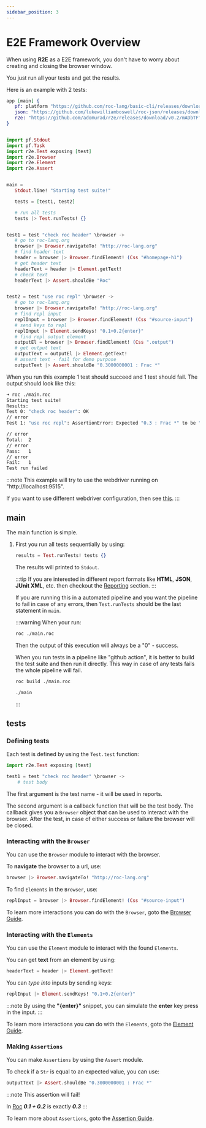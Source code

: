 ```yaml
---
sidebar_position: 3
---
```


# E2E Framework Overview

When using **R2E** as a E2E framework, you don't have to worry about
creating and closing the browser window.

You just run all your tests and get the results.

Here is an example with 2 tests:

```elixir title="main.roc
app [main] {
   pf: platform "https://github.com/roc-lang/basic-cli/releases/download/0.11.0/SY4WWMhWQ9NvQgvIthcv15AUeA7rAIJHAHgiaSHGhdY.tar.br",
   json: "https://github.com/lukewilliamboswell/roc-json/releases/download/0.10.0/KbIfTNbxShRX1A1FgXei1SpO5Jn8sgP6HP6PXbi-xyA.tar.br",
   r2e: "https://github.com/adomurad/r2e/releases/download/v0.2/mADbTFfAJsKbRUrCEPmJBr3WRsbhQ0JBIkr8QU1GK-E.tar.br",
}


import pf.Stdout
import pf.Task
import r2e.Test exposing [test]
import r2e.Browser
import r2e.Element
import r2e.Assert


main =
   Stdout.line! "Starting test suite!"

   tests = [test1, test2]

   # run all tests
   tests |> Test.runTests! {}


test1 = test "check roc header" \browser ->
   # go to roc-lang.org
   browser |> Browser.navigateTo! "http://roc-lang.org"
   # find header text
   header = browser |> Browser.findElement! (Css "#homepage-h1")
   # get header text
   headerText = header |> Element.getText!
   # check text
   headerText |> Assert.shouldBe "Roc"


test2 = test "use roc repl" \browser ->
   # go to roc-lang.org
   browser |> Browser.navigateTo! "http://roc-lang.org"
   # find repl input
   replInput = browser |> Browser.findElement! (Css "#source-input")
   # send keys to repl
   replInput |> Element.sendKeys! "0.1+0.2{enter}"
   # find repl output element
   outputEl = browser |> Browser.findElement! (Css ".output")
   # get output text
   outputText = outputEl |> Element.getText!
   # assert text - fail for demo purpose
   outputText |> Assert.shouldBe "0.3000000001 : Frac *"
```

When you run this example 1 test should succeed and 1 test should fail.
The output should look like this:

```sh
➜ roc ./main.roc
Starting test suite!
Results:
Test 0: "check roc header": OK
// error
Test 1: "use roc repl": AssertionError: Expected "0.3 : Frac *" to be "0.3000000001 : Frac *"

// error
Total:  2
// error
Pass:   1
// error
Fail:   1
Test run failed
```

:::note
This example will try to use the webdriver running on "http://localhost:9515".

If you want to use different webdriver configuration, then see [this](guide/driver).
:::

## main

The main function is simple.

1.  First you run all tests sequentially by using:

    ```elixir
    results = Test.runTests! tests {}
    ```

    The results will printed to `Stdout`.

    :::tip
    If you are interested in different report formats like **HTML**, **JSON**, **JUnit XML**, etc.
    then checkout the [Reporting](guide/test#reporting) section.
    :::

    If you are running this in a automated pipeline and you want
    the pipeline to fail in case of any errors, then
    `Test.runTests` should be the last statement in `main`.

    :::warning
    When your run:

    ```sh
    roc ./main.roc
    ```

    Then the output of this execution will always be a "0" - success.

    When you run tests in a pipeline like "github action", it is better to build the test suite and then run it directly.
    This way in case of any tests fails the whole pipeline will fail.

    ```sh
    roc build ./main.roc

    ./main
    ```

    :::

## tests

### Defining tests

Each test is defined by using the `Test.test` function:

```elixir
import r2e.Test exposing [test]

test1 = test "check roc header" \browser ->
    # test body
```

The first argument is the test name - it will be used in reports.

The second argument is a callback function that will be the test body.
The callback gives you a `Browser` object that can be used to interact with the browser.
After the test, in case of either success or failure the browser will be closed.

### Interacting with the `Browser`

You can use the `Browser` module to interact with the browser.

To **navigate** the browser to a url, use:

```elixir
browser |> Browser.navigateTo! "http://roc-lang.org"
```

To find `Elements` in the `Browser`, use:

```elixir
replInput = browser |> Browser.findElement! (Css "#source-input")
```

To learn more interactions you can do with the `Browser`, goto the [Browser Guide](guide/browser/intro).

### Interacting with the `Elements`

You can use the `Element` module to interact with the found `Elements`.

You can get **text** from an element by using:

```elixir
headerText = header |> Element.getText!
```

You can _type into_ inputs by sending keys:

```elixir
replInput |> Element.sendKeys! "0.1+0.2{enter}"
```

:::note
By using the **"\{enter\}"** snippet, you can simulate the **enter** key press in the input.
:::

To learn more interactions you can do with the `Elements`, goto the [Element Guide](guide/element/intro).

### Making `Assertions`

You can make `Assertions` by using the `Assert` module.

To check if a `Str` is equal to an expected value, you can use:

```elixir
outputText |> Assert.shouldBe "0.3000000001 : Frac *"
```

:::note
This assertion will fail!

In [Roc](https://www.roc-lang.org/) **_0.1 + 0.2_** is exactly **_0.3_**
:::

To learn more about `Assertions`, goto the [Assertion Guide](guide/assert).
